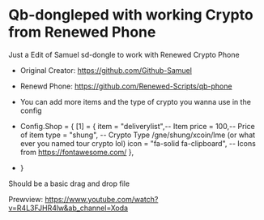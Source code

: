 # Qb-dongleped with working Crypto from Renewed Phone
Just a Edit of Samuel sd-dongle to work with Renewed Crypto Phone


- Original Creator: https://github.com/Github-Samuel

- Renewd Phone: https://github.com/Renewed-Scripts/qb-phone


- You can add more items and the type of crypto you wanna use in the config 

- Config.Shop = {
    [1] = {
        item = "deliverylist",-- Item
        price = 100,-- Price of item
        type = "shung", -- Crypto Type /gne/shung/xcoin/lme (or what ever you named tour crypto lol)
        icon = "fa-solid fa-clipboard", -- Icons from https://fontawesome.com/
    },
- }


Should be a basic drag and drop file

Prewview:
https://www.youtube.com/watch?v=R4L3FJHR4lw&ab_channel=Xoda
